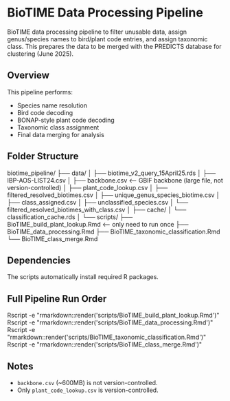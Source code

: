 
# BioTIME Data Processing Pipeline

BioTIME data processing pipeline to filter unusable data, assign genus/species names to bird/plant code entries, and assign taxonomic class.
This prepares the data to be merged with the PREDICTS database for clustering (June 2025).

## Overview

This pipeline performs:
- Species name resolution
- Bird code decoding
- BONAP-style plant code decoding
- Taxonomic class assignment
- Final data merging for analysis

## Folder Structure

biotime_pipeline/
├── data/
│   ├── biotime_v2_query_15April25.rds
│   ├── IBP-AOS-LIST24.csv
│   ├── backbone.csv  <-- GBIF backbone (large file, not version-controlled)
│   ├── plant_code_lookup.csv
│   ├── filtered_resolved_biotimes.csv
│   ├── unique_genus_species_biotime.csv
│   ├── class_assigned.csv
│   ├── unclassified_species.csv
│   └── filtered_resolved_biotimes_with_class.csv
│
├── cache/
│   └── classification_cache.rds
│
└── scripts/
    ├── BioTIME_build_plant_lookup.Rmd <-- only need to run once
    ├── BioTIME_data_processing.Rmd
    ├── BioTIME_taxonomic_classification.Rmd
    └── BioTIME_class_merge.Rmd

## Dependencies

The scripts automatically install required R packages.

## Full Pipeline Run Order

Rscript -e "rmarkdown::render('scripts/BioTIME_build_plant_lookup.Rmd')"
Rscript -e "rmarkdown::render('scripts/BioTIME_data_processing.Rmd')"
Rscript -e "rmarkdown::render('scripts/BioTIME_taxonomic_classification.Rmd')"
Rscript -e "rmarkdown::render('scripts/BioTIME_class_merge.Rmd')"

## Notes

- `backbone.csv` (~600MB) is not version-controlled.
- Only `plant_code_lookup.csv` is version-controlled.
